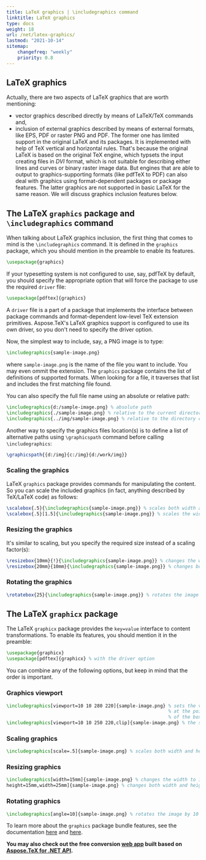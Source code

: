 ```yaml
---
title: LaTeX graphics | \includegraphics command
linktitle: LaTeX graphics
type: docs
weight: 18	
url: /net/latex-graphics/
lastmod: "2021-10-14"
sitemap:
    changefreq: "weekly"
    priority: 0.8
---
```


## **LaTeX graphics**

Actually, there are two aspects of LaTeX graphics that are worth mentioning:
 * vector graphics described directly by means of LaTeX/TeX commands and,
 * inclusion of external graphics described by means of external formats, like EPS, PDF or raster PNG and PDF.
The former one has limited support in the original LaTeX and its packages. It is implemented with help of TeX vertical and horizontal rules. That's because the original LaTeX is based on the original TeX engine, which typsets the input creating files in *DVI* format, which is not suitable for describing either lines and curves or binary raster image data. But engines that are able to output to graphics-supporting formats (like pdfTeX to PDF) can also deal with graphics using format-dependent packages or package features. The latter graphics are not supported in basic LaTeX for the same reason. We will discuss graphics inclusion features below.

## **The LaTeX `graphics` package and `\includegraphics` command**

When talking about LaTeX graphics inclusion, the first thing that comes to mind is the `\includegraphics` command. It is defined in the `graphics` package, which you should mention in the preamble to enable its features.
```tex
\usepackage{graphics}
```

If your typesetting system is not configured to use, say, pdfTeX by default, you should specify the appropriate option that will force the package to use the required `driver` file:
```tex
\usepackage[pdftex]{graphics}
```
A `driver` file is a part of a package that implements the interface between package commands and format-dependent low-level TeX extension primitives. Aspose.TeX's LaTeX graphics support is configured to use its own driver, so you don't need to specify the driver option.

Now, the simplest way to include, say, a PNG image is to type:
```tex
\includegraphics{sample-image.png}
```
where `sample-image.png` is the name of the file you want to include. You may even ommit the extension. The `graphics` package contains the list of definitions of supported formats. When looking for a file, it traverses that list and includes the first matching file found.

You can also specify the full file name using an absolute or relative path:
```tex
\includegraphics{d:/sample-image.png} % absolute path
\includegraphics{./sample-image.png} % relative to the current directory
\includegraphics{../img/sample-image.png} % relative to the directory containing the current one
```

Another way to specify the graphics files location(s) is to define a list of alternative paths using `\graphicspath` command before calling `\includegraphics`:
```tex
\graphicspath{{d:/img}{c:/img}{d:/work/img}}
```

### Scaling the graphics

LaTeX `graphics` package provides commands for manipulating the content. So you can scale the included graphics (in fact, anything described by TeX/LaTeX code) as follows:
```tex
\scalebox{.5}{\includegraphics{sample-image.png}} % scales both width and height by 0.5
\scalebox{.5}[1.5]{\includegraphics{sample-image.png}} % scales the width and height by 0.5 and 1.5 respectively
```

### Resizing the graphics

It's similar to scaling, but you specify the required size instead of a scaling factor(s):
```tex
\resizebox{10mm}{!}{\includegraphics{sample-image.png}} % changes the width to 10mm preserving the proprtions
\resizebox{20mm}{10mm}{\includegraphics{sample-image.png}} % changes both width and height independently
```

### Rotating the graphics

```tex
\rotatebox{25}{\includegraphics{sample-image.png}} % rotates the image by 25 degrees counterclockwise
```

## The LaTeX `graphicx` package

The LaTeX `graphicx` package provides the `key=value` interface to content transformations. To enable its features, you should mention it in the preamble:
```tex
\usepackage{graphicx}
\usepackage[pdftex]{graphicx} % with the driver option
```

You can combine any of the following options, but keep in mind that the order is important.

### Graphics viewport
```tex
\includegraphics[viewport=10 10 280 220]{sample-image.png} % sets the viewport with the lower left corner
                                                           % at the point (10, 10) (coinsides with (0, 0)
                                                           % of the box) and dimensions 280x220pt
\includegraphics[viewport=10 10 250 220,clip]{sample-image.png} % the same, but the image is clipped by the viewport
```

### Scaling graphics

```tex
\includegraphics[scale=.5]{sample-image.png} % scales both width and height by 0.5
```

### Resizing graphics

```tex
\includegraphics[width=15mm]{sample-image.png} % changes the width to 10mm preserving the proprtions
height=15mm,width=25mm]{sample-image.png} % changes both width and height independently
```

### Rotating graphics

```tex
\includegraphics[angle=10]{sample-image.png} % rotates the image by 10 degrees counterclockwise
```

To learn more about the `graphics` package bundle features, see the documentation [here](https://ctan.org/pkg/graphics) and
[here](http://mirrors.ctan.org/macros/latex/required/graphics/graphics.pdf).

**You may also check out the free conversion [web app](https://products.aspose.app/tex/conversion/latex/) built based on [Aspose.TeX for .NET API](https://products.aspose.com/tex/net/).**